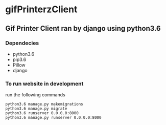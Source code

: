# gifPrinterzClient

## Gif Printer Client ran by django using python3.6

### Dependecies 

- python3.6
- pip3.6 
- Pillow
- django


### To run website in development

run the following commands

```
python3.6 manage.py makemigrations
python3.6 manage.py migrate
python3.6 runserver 0.0.0.0:8000
python3.6 manage.py runserver 0.0.0.0:8000
```
